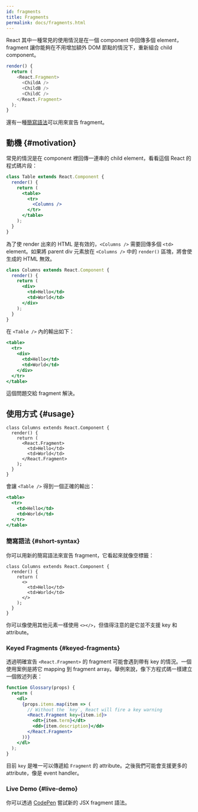 ```yaml
---
id: fragments
title: Fragments
permalink: docs/fragments.html
---
```


React 其中一種常見的使用情況是在一個 component 中回傳多個 element，fragment 讓你能夠在不用增加額外 DOM 節點的情況下，重新組合 child component。

```js
render() {
  return (
    <React.Fragment>
      <ChildA />
      <ChildB />
      <ChildC />
    </React.Fragment>
  );
}
```

還有一種[簡寫語法](#short-syntax)可以用來宣告 fragment。
<!-- There is also a new [short syntax](#short-syntax) for declaring them. -->

## 動機 {#motivation}

常見的情況是在 component 裡回傳一連串的 child element，看看這個 React 的程式碼片段：

```jsx
class Table extends React.Component {
  render() {
    return (
      <table>
        <tr>
          <Columns />
        </tr>
      </table>
    );
  }
}
```

為了使 render 出來的 HTML 是有效的，`<Columns />` 需要回傳多個 `<td>` element。如果將 parent div 元素放在 `<Columns />` 中的 `render()` 區塊，將會使生成的 HTML 無效。

```jsx
class Columns extends React.Component {
  render() {
    return (
      <div>
        <td>Hello</td>
        <td>World</td>
      </div>
    );
  }
}
```

在 `<Table />` 內的輸出如下：

```jsx
<table>
  <tr>
    <div>
      <td>Hello</td>
      <td>World</td>
    </div>
  </tr>
</table>
```

這個問題交給 fragment 解決。

## 使用方式 {#usage}

```jsx{4,7}
class Columns extends React.Component {
  render() {
    return (
      <React.Fragment>
        <td>Hello</td>
        <td>World</td>
      </React.Fragment>
    );
  }
}
```

會讓 `<Table />` 得到一個正確的輸出：

```jsx
<table>
  <tr>
    <td>Hello</td>
    <td>World</td>
  </tr>
</table>
```

### 簡寫語法 {#short-syntax}

你可以用新的簡寫語法來宣告 fragment，它看起來就像空標籤：

```jsx{4,7}
class Columns extends React.Component {
  render() {
    return (
      <>
        <td>Hello</td>
        <td>World</td>
      </>
    );
  }
}
```
你可以像使用其他元素一樣使用 `<></>`，但值得注意的是它並不支援 key 和 attribute。

### Keyed Fragments {#keyed-fragments}

透過明確宣告 `<React.Fragment>` 的 fragment 可能會遇到帶有 key 的情況。一個使用案例是將它 mapping 到 fragment array。舉例來說，像下方程式碼一樣建立一個敘述列表：

```jsx
function Glossary(props) {
  return (
    <dl>
      {props.items.map(item => (
        // Without the `key`, React will fire a key warning
        <React.Fragment key={item.id}>
          <dt>{item.term}</dt>
          <dd>{item.description}</dd>
        </React.Fragment>
      ))}
    </dl>
  );
}
```

目前 `key` 是唯一可以傳遞給 `Fragment` 的 attribute。之後我們可能會支援更多的 attribute，像是 event handler。

### Live Demo {#live-demo}

你可以透過 [CodePen](https://codepen.io/reactjs/pen/VrEbjE?editors=1000) 嘗試新的 JSX fragment 語法。
